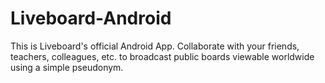 # Liveboard-Android
This is Liveboard's official Android App. Collaborate with your friends, teachers, colleagues, etc. to broadcast public boards viewable worldwide using a simple pseudonym.
